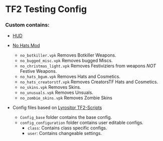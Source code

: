 # TF2 Testing Config

### Custom contains:
* [HUD](https://huds.tf/site/s-lavaHUD)

* [No Hats Mod](https://github.com/Fedora31/no-hats-bgum)
    * `no_botkiller.vpk` Removes Botkiller Weapons.
    * `no_bugged_misc.vpk` Removes bugged Miscs.
    * `no_christmas_light.vpk` Removes Festiviziers from weapons *NOT* Festive Weapons.
    * `no_hats_bgum.vpk` Removes Hats and Cosmetics.
    * `no_hats_creatorstf.vpk` Removes CreatorsTF Hats and Cosmetics.
    * `no_skins.vpk` Removes Skins.
    * `no_unusuals.vpk` Removes Unsuals.
    * `no_zombie_skins.vpk` Removes Zombie Skins

* Config files based on [Lyrositor TF2-Scripts](https://github.com/Lyrositor/TF2-Scripts/)
    * `Config_base` folder contains the base config.
    * `config_configuration` folder contains user editable configs.
        * `class`: Contains class specific configs.
        * `user`: Contains changeable settings.
